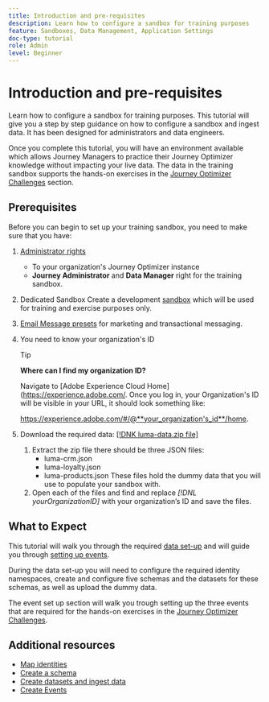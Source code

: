 ```yaml
---
title: Introduction and pre-requisites
description: Learn how to configure a sandbox for training purposes 
feature: Sandboxes, Data Management, Application Settings
doc-type: tutorial
role: Admin
level: Beginner
---
```

# Introduction and pre-requisites

Learn how to configure a sandbox for training purposes. This tutorial will give you a step by step guidance on how to configure a sandbox and ingest data. It has been designed for administrators and data engineers.

Once you complete this tutorial, you will have an environment available which allows Journey Managers to practice their Journey Optimizer knowledge without impacting your live data. The data in the training sandbox supports the hands-on exercises in the [Journey Optimizer Challenges](/help/challenges/introduction-and-pre-requisites.md) section.

## Prerequisites

Before you can begin to set up your training sandbox, you need to make sure that you have:

1. [Administrator rights](https://experienceleague.adobe.com/docs/journey-optimizer-learn/tutorials/access-control/access-management.html?lang=en) 
   * To your organization's Journey Optimizer instance
   * **Journey Administrator** and **Data Manager** right for the training sandbox.
2. Dedicated Sandbox
    Create a development [sandbox](https://experienceleague.adobe.com/docs/journey-optimizer-learn/tutorials/access-control/create-and-manage-sandboxes.html?lang=en) which will be used for training and exercise purposes only.
3. [Email Message presets](https://experienceleague.adobe.com/docs/journey-optimizer-learn/tutorials/channel-configuration/set-up-email-channel.html?lang=en) for marketing and transactional messaging.
4. You need to know your organization's ID
   >[!TIP]
   > **Where can I find my organization ID?**
   >
   > Navigate to [Adobe Experience Cloud Home](https://experience.adobe.com/. Once you log in, your Organization's ID will be visible in your URL, it should look something like:
   > 
   > https://experience.adobe.com/#/@**your_organization's_id**/home.
   > 

5. Download the required data: [[!DNK luma-data.zip file]](/help/challenges/assets/luma-data.zip)
   1. Extract the zip file there should be three JSON files:
      * luma-crm.json
      * luma-loyalty.json
      * luma-products.json
      These files hold the dummy data that you will use to populate your sandbox with.
   2. Open each of the files and find and replace *[!DNL yourOrganizationID]* with your organization’s ID and save the files.

## What to Expect

This tutorial will walk you through the required [data set-up](/help/tutorial-configure-a-traing-sandbox/manual-data-set-up.md) and will guide you through [setting up events](/help/tutorial-configure-a-traing-sandbox/configure-events.md).

During the data set-up you will need to configure the required identity namespaces, create and configure five schemas and the datasets for these schemas, as well as upload the dummy data.

The event set up section will walk you trough setting up the three events that are required for the hands-on exercises in the [Journey Optimizer Challenges](/help/challenges/introduction-and-pre-requisites.md).

## Additional resources

* [Map identities](/help/set-up-data/map-identities.md)
* [Create a schema](help/set-up-data/create-schema.md)
* [Create datasets and ingest data](/help/set-up-data/create-datasets-and-ingest-data.md)
* [Create Events](/help/set-up-journeys/create-events.md)
